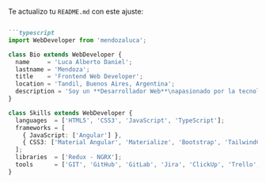 
Te actualizo tu `README.md` con este ajuste:  

```md

```typescript
import WebDeveloper from 'mendozaluca';

class Bio extends WebDeveloper {
  name     = 'Luca Alberto Daniel';
  lastname = 'Mendoza';
  title    = 'Frontend Web Developer';
  location = 'Tandil, Buenos Aires, Argentina';
  description = 'Soy un **Desarrollador Web**\napasionado por la tecnología y la construcción de soluciones web escalables y dinámicas.';
}

class Skills extends WebDeveloper {
  languages  = ['HTML5', 'CSS3', 'JavaScript', 'TypeScript'];
  frameworks = [
    { JavaScript: ['Angular'] },
    { CSS3: ['Material Angular', 'Materialize', 'Bootstrap', 'TailwindCSS'] }
  ];
  libraries  = ['Redux - NGRX'];
  tools      = ['GIT', 'GitHub', 'GitLab', 'Jira', 'ClickUp', 'Trello', 'Postman', 'MongoDB Compass'];
}
